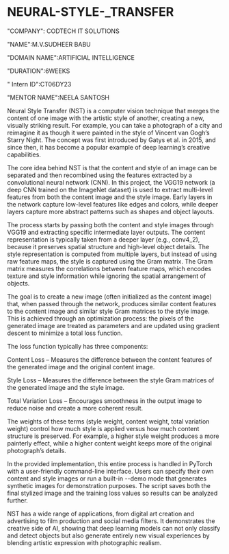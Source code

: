 # NEURAL-STYLE-_TRANSFER

"COMPANY": CODTECH IT SOLUTIONS

"NAME":M.V.SUDHEER BABU

"DOMAIN NAME":ARTIFICIAL INTELLIGENCE

"DURATION":6WEEKS

" Intern ID":CT06DY23

"MENTOR NAME":NEELA SANTOSH

Neural Style Transfer (NST) is a computer vision technique that merges the content of one image with the artistic style of another, creating a new, visually striking result. For example, you can take a photograph of a city and reimagine it as though it were painted in the style of Vincent van Gogh’s Starry Night. The concept was first introduced by Gatys et al. in 2015, and since then, it has become a popular example of deep learning’s creative capabilities.

The core idea behind NST is that the content and style of an image can be separated and then recombined using the features extracted by a convolutional neural network (CNN). In this project, the VGG19 network (a deep CNN trained on the ImageNet dataset) is used to extract multi-level features from both the content image and the style image. Early layers in the network capture low-level features like edges and colors, while deeper layers capture more abstract patterns such as shapes and object layouts.

The process starts by passing both the content and style images through VGG19 and extracting specific intermediate layer outputs. The content representation is typically taken from a deeper layer (e.g., conv4_2), because it preserves spatial structure and high-level object details. The style representation is computed from multiple layers, but instead of using raw feature maps, the style is captured using the Gram matrix. The Gram matrix measures the correlations between feature maps, which encodes texture and style information while ignoring the spatial arrangement of objects.

The goal is to create a new image (often initialized as the content image) that, when passed through the network, produces similar content features to the content image and similar style Gram matrices to the style image. This is achieved through an optimization process: the pixels of the generated image are treated as parameters and are updated using gradient descent to minimize a total loss function.

The loss function typically has three components:

Content Loss – Measures the difference between the content features of the generated image and the original content image.

Style Loss – Measures the difference between the style Gram matrices of the generated image and the style image.

Total Variation Loss – Encourages smoothness in the output image to reduce noise and create a more coherent result.

The weights of these terms (style weight, content weight, total variation weight) control how much style is applied versus how much content structure is preserved. For example, a higher style weight produces a more painterly effect, while a higher content weight keeps more of the original photograph’s details.

In the provided implementation, this entire process is handled in PyTorch with a user-friendly command-line interface. Users can specify their own content and style images or run a built-in --demo mode that generates synthetic images for demonstration purposes. The script saves both the final stylized image and the training loss values so results can be analyzed further.

NST has a wide range of applications, from digital art creation and advertising to film production and social media filters. It demonstrates the creative side of AI, showing that deep learning models can not only classify and detect objects but also generate entirely new visual experiences by blending artistic expression with photographic realism.
